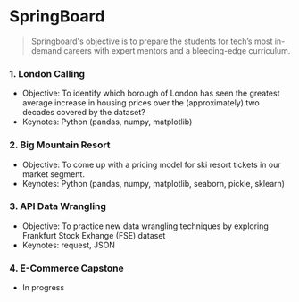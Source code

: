 # SpringBoard
> Springboard's objective is to prepare the students for tech’s most in-demand careers with expert mentors and a bleeding-edge curriculum.

### 1. London Calling
- Objective: To identify which borough of London has seen the greatest average increase in housing prices over
the (approximately) two decades covered by the dataset? 
- Keynotes: Python (pandas, numpy, matplotlib)

### 2. Big Mountain Resort
- Objective: To come up with a pricing model for ski resort tickets in our market segment.
- Keynotes: Python (pandas, numpy, matplotlib, seaborn, pickle, sklearn)

### 3. API Data Wrangling
- Objective: To practice new data wrangling techniques by exploring Frankfurt Stock Exhange (FSE) dataset
- Keynotes: request, JSON

### 4. E-Commerce Capstone
- In progress
